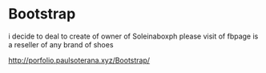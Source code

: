 # Bootstrap
i decide to deal to create of owner of Soleinaboxph please visit of fbpage is a reseller of any brand of shoes 

 http://porfolio.paulsoterana.xyz/Bootstrap/
